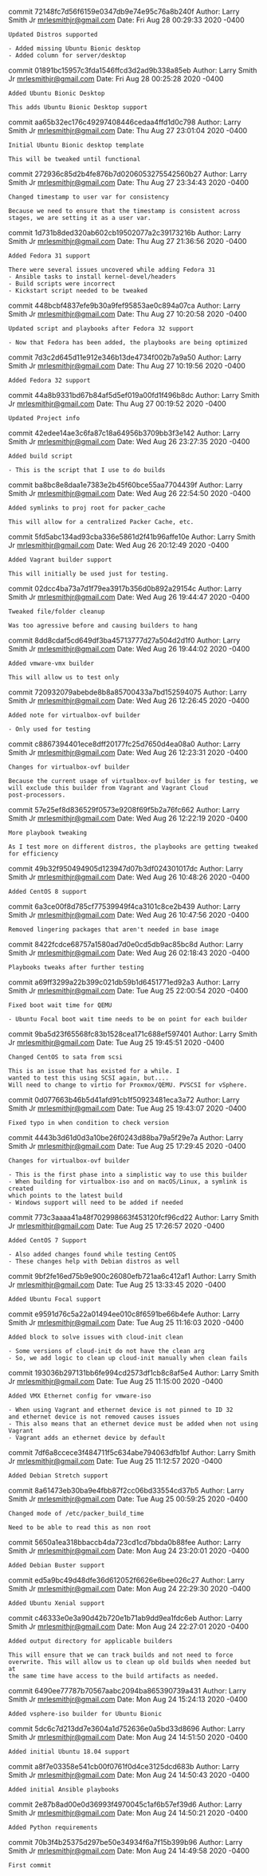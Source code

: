 commit 72148fc7d56f6159e0347db9e74e95c76a8b240f
Author: Larry Smith Jr <mrlesmithjr@gmail.com>
Date:   Fri Aug 28 00:29:33 2020 -0400

    Updated Distros supported
    
    - Added missing Ubuntu Bionic desktop
    - Added column for server/desktop

commit 01891bc15957c3fda1546ffcd3d2ad9b338a85eb
Author: Larry Smith Jr <mrlesmithjr@gmail.com>
Date:   Fri Aug 28 00:25:28 2020 -0400

    Added Ubuntu Bionic Desktop
    
    This adds Ubuntu Bionic Desktop support

commit aa65b32ec176c49297408446cedaa4ffd1d0c798
Author: Larry Smith Jr <mrlesmithjr@gmail.com>
Date:   Thu Aug 27 23:01:04 2020 -0400

    Initial Ubuntu Bionic desktop template
    
    This will be tweaked until functional

commit 272936c85d2b4fe876b7d0206053275542560b27
Author: Larry Smith Jr <mrlesmithjr@gmail.com>
Date:   Thu Aug 27 23:34:43 2020 -0400

    Changed timestamp to user var for consistency
    
    Because we need to ensure that the timestamp is consistent across
    stages, we are setting it as a user var.

commit 1d731b8ded320ab602cb19502077a2c39173216b
Author: Larry Smith Jr <mrlesmithjr@gmail.com>
Date:   Thu Aug 27 21:36:56 2020 -0400

    Added Fedora 31 support
    
    There were several issues uncovered while adding Fedora 31
    - Ansible tasks to install kernel-devel/headers
    - Build scripts were incorrect
    - Kickstart script needed to be tweaked

commit 448bcbf4837efe9b30a9fef95853ae0c894a07ca
Author: Larry Smith Jr <mrlesmithjr@gmail.com>
Date:   Thu Aug 27 10:20:58 2020 -0400

    Updated script and playbooks after Fedora 32 support
    
    - Now that Fedora has been added, the playbooks are being optimized

commit 7d3c2d645d11e912e346b13de4734f002b7a9a50
Author: Larry Smith Jr <mrlesmithjr@gmail.com>
Date:   Thu Aug 27 10:19:56 2020 -0400

    Added Fedora 32 support

commit 44a8b9331bd67b84af5d5ef019a00fd1f496b8dc
Author: Larry Smith Jr <mrlesmithjr@gmail.com>
Date:   Thu Aug 27 00:19:52 2020 -0400

    Updated Project info

commit 42edee14ae3c6fa87c18a64956b3709bb3f3e142
Author: Larry Smith Jr <mrlesmithjr@gmail.com>
Date:   Wed Aug 26 23:27:35 2020 -0400

    Added build script
    
    - This is the script that I use to do builds

commit ba8bc8e8daa1e7383e2b45f60bce55aa7704439f
Author: Larry Smith Jr <mrlesmithjr@gmail.com>
Date:   Wed Aug 26 22:54:50 2020 -0400

    Added symlinks to proj root for packer_cache
    
    This will allow for a centralized Packer Cache, etc.

commit 5fd5abc134ad93cba336e5861d2f41b96affe10e
Author: Larry Smith Jr <mrlesmithjr@gmail.com>
Date:   Wed Aug 26 20:12:49 2020 -0400

    Added Vagrant builder support
    
    This will initially be used just for testing.

commit 02dcc4ba73a7d1f79ea3917b356d0b892a29154c
Author: Larry Smith Jr <mrlesmithjr@gmail.com>
Date:   Wed Aug 26 19:44:47 2020 -0400

    Tweaked file/folder cleanup
    
    Was too agressive before and causing builders to hang

commit 8dd8cdaf5cd649df3ba45713777d27a504d2d1f0
Author: Larry Smith Jr <mrlesmithjr@gmail.com>
Date:   Wed Aug 26 19:44:02 2020 -0400

    Added vmware-vmx builder
    
    This will allow us to test only

commit 720932079abebde8b8a85700433a7bd152594075
Author: Larry Smith Jr <mrlesmithjr@gmail.com>
Date:   Wed Aug 26 12:26:45 2020 -0400

    Added note for virtualbox-ovf builder
    
    - Only used for testing

commit c8867394401ece8dff20177fc25d7650d4ea08a0
Author: Larry Smith Jr <mrlesmithjr@gmail.com>
Date:   Wed Aug 26 12:23:31 2020 -0400

    Changes for virtualbox-ovf builder
    
    Because the current usage of virtualbox-ovf builder is for testing, we
    will exclude this builder from Vagrant and Vagrant Cloud
    post-processors.

commit 57e25ef8d836529f0573e9208f69f5b2a76fc662
Author: Larry Smith Jr <mrlesmithjr@gmail.com>
Date:   Wed Aug 26 12:22:19 2020 -0400

    More playbook tweaking
    
    As I test more on different distros, the playbooks are getting tweaked for efficiency

commit 49b32f950494905d123947d07b3df024301017dc
Author: Larry Smith Jr <mrlesmithjr@gmail.com>
Date:   Wed Aug 26 10:48:26 2020 -0400

    Added CentOS 8 support

commit 6a3ce00f8d785cf77539949f4ca3101c8ce2b439
Author: Larry Smith Jr <mrlesmithjr@gmail.com>
Date:   Wed Aug 26 10:47:56 2020 -0400

    Removed lingering packages that aren't needed in base image

commit 8422fcdce68757a1580ad7d0e0cd5db9ac85bc8d
Author: Larry Smith Jr <mrlesmithjr@gmail.com>
Date:   Wed Aug 26 02:18:43 2020 -0400

    Playbooks tweaks after further testing

commit a69ff3299a22b399c021db59b1d6451771ed92a3
Author: Larry Smith Jr <mrlesmithjr@gmail.com>
Date:   Tue Aug 25 22:00:54 2020 -0400

    Fixed boot wait time for QEMU
    
    - Ubuntu Focal boot wait time needs to be on point for each builder

commit 9ba5d23f65568fc83b1528cea171c688ef597401
Author: Larry Smith Jr <mrlesmithjr@gmail.com>
Date:   Tue Aug 25 19:45:51 2020 -0400

    Changed CentOS to sata from scsi
    
    This is an issue that has existed for a while. I
    wanted to test this using SCSI again, but....
    Will need to change to virtio for Proxmox/QEMU. PVSCSI for vSphere.

commit 0d077663b46b5d41afd91cb1f50923481eca3a72
Author: Larry Smith Jr <mrlesmithjr@gmail.com>
Date:   Tue Aug 25 19:43:07 2020 -0400

    Fixed typo in when condition to check version

commit 4443b3d61d0d3a10be26f0243d88ba79a5f29e7a
Author: Larry Smith Jr <mrlesmithjr@gmail.com>
Date:   Tue Aug 25 17:29:45 2020 -0400

    Changes for virtualbox-ovf builder
    
    - This is the first phase into a simplistic way to use this builder
    - When building for virtualbox-iso and on macOS/Linux, a symlink is created
    which points to the latest build
    - Windows support will need to be added if needed

commit 773c3aaaa41a48f702998663f453120fcf96cd22
Author: Larry Smith Jr <mrlesmithjr@gmail.com>
Date:   Tue Aug 25 17:26:57 2020 -0400

    Added CentOS 7 Support
    
    - Also added changes found while testing CentOS
    - These changes help with Debian distros as well

commit 9bf2fe16ed75b9e900c26080efb721aa6c412af1
Author: Larry Smith Jr <mrlesmithjr@gmail.com>
Date:   Tue Aug 25 13:33:45 2020 -0400

    Added Ubuntu Focal support

commit e9591d76c5a22a01494ee010c8f6591be66b4efe
Author: Larry Smith Jr <mrlesmithjr@gmail.com>
Date:   Tue Aug 25 11:16:03 2020 -0400

    Added block to solve issues with cloud-init clean
    
    - Some versions of cloud-init do not have the clean arg
    - So, we add logic to clean up cloud-init manually when clean fails

commit 193036b297131bb6fe994cd2573df1cb8c8af5e4
Author: Larry Smith Jr <mrlesmithjr@gmail.com>
Date:   Tue Aug 25 11:15:00 2020 -0400

    Added VMX Ethernet config for vmware-iso
    
    - When using Vagrant and ethernet device is not pinned to ID 32
    and ethernet device is not removed causes issues
    - This also means that an ethernet device must be added when not using Vagrant
    - Vagrant adds an ethernet device by default

commit 7df6a8ccece3f484711f5c634abe794063dfb1bf
Author: Larry Smith Jr <mrlesmithjr@gmail.com>
Date:   Tue Aug 25 11:12:57 2020 -0400

    Added Debian Stretch support

commit 8a61473eb30ba9e4fbb87f2cc06bd33554cd37b5
Author: Larry Smith Jr <mrlesmithjr@gmail.com>
Date:   Tue Aug 25 00:59:25 2020 -0400

    Changed mode of /etc/packer_build_time
    
    Need to be able to read this as non root

commit 5650a1ea318bbaccb4da723cd1cd7bbda0b88fee
Author: Larry Smith Jr <mrlesmithjr@gmail.com>
Date:   Mon Aug 24 23:20:01 2020 -0400

    Added Debian Buster support

commit ed5a9bc49d48dfe36d612052f6626e6bee026c27
Author: Larry Smith Jr <mrlesmithjr@gmail.com>
Date:   Mon Aug 24 22:29:30 2020 -0400

    Added Ubuntu Xenial support

commit c46333e0e3a90d42b720e1b71ab9dd9ea1fdc6eb
Author: Larry Smith Jr <mrlesmithjr@gmail.com>
Date:   Mon Aug 24 22:27:01 2020 -0400

    Added output directory for applicable builders
    
    This will ensure that we can track builds and not need to force
    overwrite. This will allow us to clean up old builds when needed but at
    the same time have access to the build artifacts as needed.

commit 6490ee77787b70567aabc2094ba865390739a431
Author: Larry Smith Jr <mrlesmithjr@gmail.com>
Date:   Mon Aug 24 15:24:13 2020 -0400

    Added vsphere-iso builder for Ubuntu Bionic

commit 5dc6c7d213dd7e3604a1d752636e0a5bd33d8696
Author: Larry Smith Jr <mrlesmithjr@gmail.com>
Date:   Mon Aug 24 14:51:50 2020 -0400

    Added initial Ubuntu 18.04 support

commit a8f7e03358e541cb00f0761f0d4ce3125dcd683b
Author: Larry Smith Jr <mrlesmithjr@gmail.com>
Date:   Mon Aug 24 14:50:43 2020 -0400

    Added initial Ansible playbooks

commit 2e87b8ad00e0d36993f4970045c1af6b57ef39d6
Author: Larry Smith Jr <mrlesmithjr@gmail.com>
Date:   Mon Aug 24 14:50:21 2020 -0400

    Added Python requirements

commit 70b3f4b25375d297be50e34934f6a7f15b399b96
Author: Larry Smith Jr <mrlesmithjr@gmail.com>
Date:   Mon Aug 24 14:49:58 2020 -0400

    First commit
